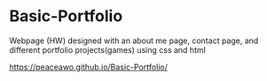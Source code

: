# Basic-Portfolio
Webpage (HW) designed with an about me page, contact page, and different portfolio projects(games) using css and html

https://peaceawo.github.io/Basic-Portfolio/
